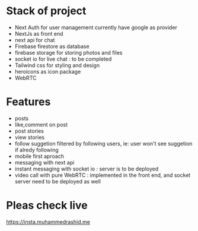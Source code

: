 # Stack of project

- Next Auth for user management currently have google as provider
- NextJs as front end
- next api for chat 
- Firebase firestore as database
- firebase storage for storing photos and files
- socket io for live chat  : to be completed
- Tailwind css for styling and design
- heroicons as icon package
- WebRTC 

# Features

- posts
- like,comment on post
- post stories
- view stories
- follow suggetion filtered by following users, ie: user won't see suggetion if alredy following
- mobile first aproach 
- messaging with next api
- instant messaging with socket io : server is to be deployed
- video call with pure WebRTC : implemented in the front end, and socket server need to be deployed as well


# Pleas check live

https://insta.muhammedrashid.me
